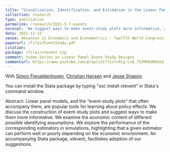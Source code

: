 ```yaml
---
title: "Visualization, Identification, and Estimation in the Linear Panel Event Study Design"
collection: research
type: publication
permalink: /research/2021-5-7-events
excerpt: 'We suggest ways to make event-study plots more informative, and we discuss and evaluate different approaches to identification. See our accompanying Stata package, xtevent.'
date: 2021-12-12
venue: Advances in Economics and Econometrics - Twelfth World Congress (Forthcoming)
paperurl: /files/EventStudy.pdf
citation: 
package: /files/xtevent.zip
comment: Video Series on Linear Panel Event-Study Designs
commenturl: https://www.youtube.com/playlist?list=PLg-LvQ_7SfMD9d8kbSd_Ig_HB-5h6HCTx
---
```

With [Simon Freyaldenhoven](https://simonfreyaldenhoven.github.io/), [Christian Hansen](https://voices.uchicago.edu/christianhansen/) and [Jesse Shapiro](https://www.brown.edu/Research/Shapiro/)

You can install the Stata package by typing "ssc install xtevent" in Stata's command window.

Abstract: Linear panel models, and the “event-study plots” that often accompany them, are popular
tools for learning about policy effects. We discuss the construction of event-study plots and
suggest ways to make them more informative. We examine the economic content of different
possible identifying assumptions. We explore the performance of the corresponding estimators
in simulations, highlighting that a given estimator can perform well or poorly depending on the
economic environment. An accompanying Stata package, xtevent, facilitates adoption of our
suggestions.

